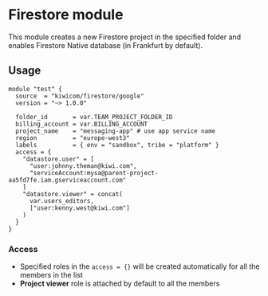 # Firestore module

This module creates a new Firestore project in the specified folder and enables Firestore Native database (in Frankfurt by default).

## Usage
```hcl-terraform
module "test" {
  source  = "kiwicom/firestore/google"
  version = "~> 1.0.0"

  folder_id       = var.TEAM_PROJECT_FOLDER_ID
  billing_account = var.BILLING_ACCOUNT
  project_name    = "messaging-app" # use app service name
  region          = "europe-west3"
  labels          = { env = "sandbox", tribe = "platform" }
  access = {
    "datastore.user" = [
      "user:johnny.theman@kiwi.com",
      "serviceAccount:mysa@parent-project-aa5fd7fe.iam.gserviceaccount.com"
    ]
    "datastore.viewer" = concat(
      var.users_editors,
      ["user:kenny.west@kiwi.com"]
    )
  }
}
```

### Access

- Specified roles in the `access = {}` will be created automatically for all the members in the list
- **Project viewer** role is attached by default to all the members

